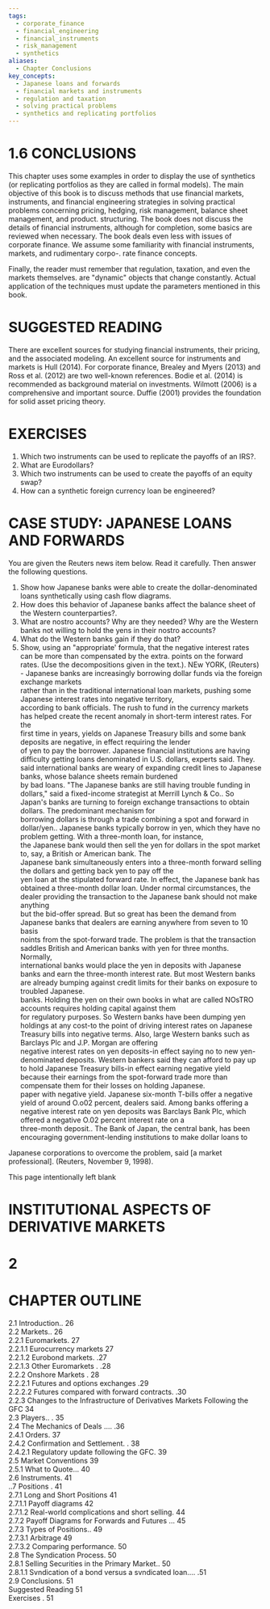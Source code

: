 ```yaml
---
tags:
  - corporate_finance
  - financial_engineering
  - financial_instruments
  - risk_management
  - synthetics
aliases:
  - Chapter Conclusions
key_concepts:
  - Japanese loans and forwards
  - financial markets and instruments
  - regulation and taxation
  - solving practical problems
  - synthetics and replicating portfolios
---
```


# 1.6 CONCLUSIONS  

This chapter uses some examples in order to display the use of synthetics (or replicating portfolios as they are called in formal models). The main objective of this book is to discuss methods that use financial markets, instruments, and financial engineering strategies in solving practical problems concerning pricing, hedging, risk management, balance sheet management, and product. structuring. The book does not discuss the details of financial instruments, although for completion, some basics are reviewed when necessary. The book deals even less with issues of corporate finance. We assume some familiarity with financial instruments, markets, and rudimentary corpo-. rate finance concepts.  

Finally, the reader must remember that regulation, taxation, and even the markets themselves. are "dynamic" objects that change constantly. Actual application of the techniques must update the parameters mentioned in this book.  

# SUGGESTED READING  

There are excellent sources for studying financial instruments, their pricing, and the associated modeling. An excellent source for instruments and markets is Hull (2014). For corporate finance, Brealey and Myers (2013) and Ross et al. (2012) are two well-known references. Bodie et al. (2014) is recommended as background material on investments. Wilmott (2006) is a comprehensive and important source. Duffie (2001) provides the foundation for solid asset pricing theory.  

# EXERCISES  

1. Which two instruments can be used to replicate the payoffs of an IRS?.   
2. What are Eurodollars?   
3. Which two instruments can be used to create the payoffs of an equity swap?   
4. How can a synthetic foreign currency loan be engineered?  

# CASE STUDY: JAPANESE LOANS AND FORWARDS  

You are given the Reuters news item below. Read it carefully. Then answer the following questions.  

1. Show how Japanese banks were able to create the dollar-denominated loans synthetically using cash flow diagrams.   
2. How does this behavior of Japanese banks affect the balance sheet of the Western counterparties?.   
3. What are nostro accounts? Why are they needed? Why are the Western banks not willing to hold the yens in their nostro accounts?   
4. What do the Western banks gain if they do that?   
5. Show, using an "appropriate' formula, that the negative interest rates can be more than compensated by the extra. points on the forward rates. (Use the decompositions given in the text.). NEw YORK, (Reuters) - Japanese banks are increasingly borrowing dollar funds via the foreign exchange markets   
rather than in the traditional international loan markets, pushing some Japanese interest rates into negative territory,   
according to bank officials. The rush to fund in the currency markets has helped create the recent anomaly in short-term interest rates. For the   
first time in years, yields on Japanese Treasury bills and some bank deposits are negative, in effect requiring the lender   
of yen to pay the borrower. Japanese financial institutions are having difficulty getting loans denominated in U.S. dollars, experts said. They.   
said international banks are weary of expanding credit lines to Japanese banks, whose balance sheets remain burdened   
by bad loans. "The Japanese banks are still having trouble funding in dollars," said a fixed-income strategist at Merrill Lynch & Co.. So Japan's banks are turning to foreign exchange transactions to obtain dollars. The predominant mechanism for   
borrowing dollars is through a trade combining a spot and forward in dollar/yen.. Japanese banks typically borrow in yen, which they have no problem getting. With a three-month loan, for instance,   
the Japanese bank would then sell the yen for dollars in the spot market to, say, a British or American bank. The   
Japanese bank simultaneously enters into a three-month forward selling the dollars and getting back yen to pay off the   
yen loan at the stipulated forward rate. In effect, the Japanese bank has obtained a three-month dollar loan. Under normal circumstances, the dealer providing the transaction to the Japanese bank should not make anything   
but the bid-offer spread. But so great has been the demand from Japanese banks that dealers are earning anywhere from seven to 10 basis   
noints from the spot-forward trade. The problem is that the transaction saddles British and American banks with yen for three months. Normally,   
international banks would place the yen in deposits with Japanese banks and earn the three-month interest rate. But most Western banks are already bumping against credit limits for their banks on exposure to troubled Japanese.   
banks. Holding the yen on their own books in what are called NOsTRO accounts requires holding capital against them   
for regulatory purposes. So Western banks have been dumping yen holdings at any cost-to the point of driving interest rates on Japanese   
Treasury bills into negative terms. Also, large Western banks such as Barclays Plc and J.P. Morgan are offering   
negative interest rates on yen deposits-in effect saying no to new yen-denominated deposits. Western bankers said they can afford to pay up to hold Japanese Treasury bills-in effect earning negative yield   
because their earnings from the spot-forward trade more than compensate them for their losses on holding Japanese.   
paper with negative yield. Japanese six-month T-bills offer a negative yield of around O.o02 percent, dealers said. Among banks offering a   
negative interest rate on yen deposits was Barclays Bank Plc, which offered a negative O.02 percent interest rate on a   
three-month deposit.. The Bank of Japan, the central bank, has been encouraging government-lending institutions to make dollar loans to  

Japanese corporations to overcome the problem, said [a market professional]. (Reuters, November 9, 1998).  

This page intentionally left blank  

# INSTITUTIONAL ASPECTS OF DERIVATIVE MARKETS  

# 2  

# CHAPTER OUTLINE  

2.1 Introduction.. 26   
2.2 Markets.. 26   
2.2.1 Euromarkets. 27   
2.2.1.1 Eurocurrency markets 27   
2.2.1.2 Eurobond markets. .27   
2.2.1.3 Other Euromarkets . .28   
2.2.2 Onshore Markets . 28   
2.2.2.1 Futures and options exchanges .29   
2.2.2.2 Futures compared with forward contracts. .30   
2.2.3 Changes to the Infrastructure of Derivatives Markets Following the GFC 34   
2.3 Players.. . 35   
2.4 The Mechanics of Deals .... .36   
2.4.1 Orders. 37   
2.4.2 Confirmation and Settlement. . 38   
2.4.2.1 Regulatory update following the GFC. 39   
2.5 Market Conventions 39   
2.5.1 What to Quote... 40   
2.6 Instruments. 41   
..7 Positions . 41   
2.7.1 Long and Short Positions 41   
2.7.1.1 Payoff diagrams 42   
2.7.1.2 Real-world complications and short selling. 44   
2.7.2 Payoff Diagrams for Forwards and Futures ... 45   
2.7.3 Types of Positions.. 49   
2.7.3.1 Arbitrage 49   
2.7.3.2 Comparing performance. 50   
2.8 The Syndication Process. 50   
2.8.1 Selling Securities in the Primary Market.. 50   
2.8.1.1 Svndication of a bond versus a svndicated loan.... .51   
2.9 Conclusions. 51   
Suggested Reading 51   
Exercises . 51  
